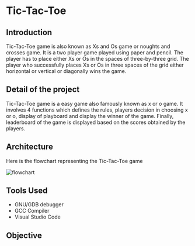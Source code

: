 # Tic-Tac-Toe
## Introduction
Tic-Tac-Toe game is also known as Xs and Os game or noughts and crosses game. It is a two player game played using paper and pencil. The player has to place either Xs or Os in the spaces of three-by-three grid. The player who successfully places Xs or Os in three spaces of the grid either horizontal or vertical or diagonally wins the game.
## Detail of the project
Tic-Tac-Toe game is a easy game also famously known as x or o game. It involves 4 functions which defines the rules, players decision in choosing x or o, display of playboard and display the winner of the game.
Finally, leaderboard of the game is displayed based on the scores obtained by the players.
## Architecture
Here is the flowchart representing the Tic-Tac-Toe game

![flowchart](https://github.com/Soundarya30/M1_projectname/blob/main/2_Architecture/Behavioral%20Diagram.drawio.png)
## Tools Used
* GNU/GDB debugger
* GCC Compiler
* Visual Studio Code
## Objective


